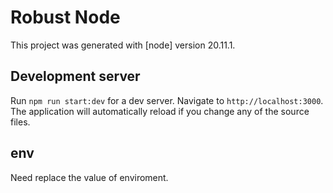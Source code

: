# Robust Node

This project was generated with [node] version 20.11.1.

## Development server

Run `npm run start:dev` for a dev server. Navigate to `http://localhost:3000`. The application will automatically reload if you change any of the source files.

## env
Need replace the value of enviroment.